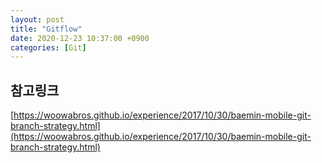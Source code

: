 ```yaml
---
layout: post
title: "Gitflow"
date: 2020-12-23 10:37:00 +0900
categories: [Git]
---
```


## 참고링크

[https://woowabros.github.io/experience/2017/10/30/baemin-mobile-git-branch-strategy.html](https://woowabros.github.io/experience/2017/10/30/baemin-mobile-git-branch-strategy.html)
